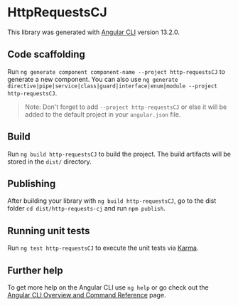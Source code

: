 # HttpRequestsCJ

This library was generated with [Angular CLI](https://github.com/angular/angular-cli) version 13.2.0.

## Code scaffolding

Run `ng generate component component-name --project http-requestsCJ` to generate a new component. You can also use `ng generate directive|pipe|service|class|guard|interface|enum|module --project http-requestsCJ`.
> Note: Don't forget to add `--project http-requestsCJ` or else it will be added to the default project in your `angular.json` file. 

## Build

Run `ng build http-requestsCJ` to build the project. The build artifacts will be stored in the `dist/` directory.

## Publishing

After building your library with `ng build http-requestsCJ`, go to the dist folder `cd dist/http-requests-cj` and run `npm publish`.

## Running unit tests

Run `ng test http-requestsCJ` to execute the unit tests via [Karma](https://karma-runner.github.io).

## Further help

To get more help on the Angular CLI use `ng help` or go check out the [Angular CLI Overview and Command Reference](https://angular.io/cli) page.
